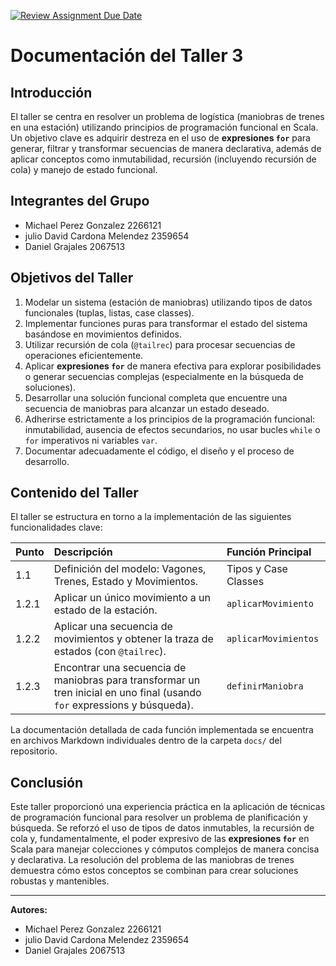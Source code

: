 [![Review Assignment Due Date](https://classroom.github.com/assets/deadline-readme-button-22041afd0340ce965d47ae6ef1cefeee28c7c493a6346c4f15d667ab976d596c.svg)](https://classroom.github.com/a/D84ercCa)
# Documentación del Taller 3

## Introducción

El taller se centra en resolver un problema de logística (maniobras de trenes en una estación) utilizando principios de programación funcional en Scala. Un objetivo clave es adquirir destreza en el uso de **expresiones `for`** para generar, filtrar y transformar secuencias de manera declarativa, además de aplicar conceptos como inmutabilidad, recursión (incluyendo recursión de cola) y manejo de estado funcional.

## Integrantes del Grupo

- Michael Perez Gonzalez 2266121
- julio David Cardona Melendez 2359654
- Daniel Grajales 2067513

## Objetivos del Taller

1.  Modelar un sistema (estación de maniobras) utilizando tipos de datos funcionales (tuplas, listas, case classes).
2.  Implementar funciones puras para transformar el estado del sistema basándose en movimientos definidos.
3.  Utilizar recursión de cola (`@tailrec`) para procesar secuencias de operaciones eficientemente.
4.  Aplicar **expresiones `for`** de manera efectiva para explorar posibilidades o generar secuencias complejas (especialmente en la búsqueda de soluciones).
5.  Desarrollar una solución funcional completa que encuentre una secuencia de maniobras para alcanzar un estado deseado.
6.  Adherirse estrictamente a los principios de la programación funcional: inmutabilidad, ausencia de efectos secundarios, no usar bucles `while` o `for` imperativos ni variables `var`.
7.  Documentar adecuadamente el código, el diseño y el proceso de desarrollo.

## Contenido del Taller

El taller se estructura en torno a la implementación de las siguientes funcionalidades clave:

| Punto | Descripción                                                                 | Función Principal     |
| :---- | :-------------------------------------------------------------------------- | :-------------------- |
| 1.1   | Definición del modelo: Vagones, Trenes, Estado y Movimientos.               | Tipos y Case Classes  |
| 1.2.1 | Aplicar un único movimiento a un estado de la estación.                     | `aplicarMovimiento`   |
| 1.2.2 | Aplicar una secuencia de movimientos y obtener la traza de estados (con `@tailrec`). | `aplicarMovimientos` |
| 1.2.3 | Encontrar una secuencia de maniobras para transformar un tren inicial en uno final (usando `for` expressions y búsqueda). | `definirManiobra`     |

La documentación detallada de cada función implementada se encuentra en archivos Markdown individuales dentro de la carpeta `docs/` del repositorio.

## Conclusión

Este taller proporcionó una experiencia práctica en la aplicación de técnicas de programación funcional para resolver un problema de planificación y búsqueda. Se reforzó el uso de tipos de datos inmutables, la recursión de cola y, fundamentalmente, el poder expresivo de las **expresiones `for`** en Scala para manejar colecciones y cómputos complejos de manera concisa y declarativa. La resolución del problema de las maniobras de trenes demuestra cómo estos conceptos se combinan para crear soluciones robustas y mantenibles.

---

**Autores:**
- Michael Perez Gonzalez 2266121
- julio David Cardona Melendez 2359654
- Daniel Grajales 2067513